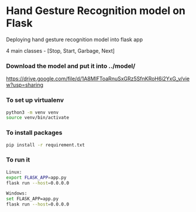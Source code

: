 # Hand Gesture Recognition model on Flask
Deploying hand gesture recognition model into flask app

4 main classes - [Stop, Start, Garbage, Next]

### Download the model and put it into ../model/
https://drive.google.com/file/d/1A8MlFToaRnuSxGRz5SfnKRoH6i2YxG_v/view?usp=sharing

### To set up virtualenv
```bash
python3 -m venv venv
source venv/bin/activate
```

### To install packages
```bash
pip install -r requirement.txt
```

### To run it
```bash
Linux:
export FLASK_APP=app.py
flask run --host=0.0.0.0
```

```bash
Windows:
set FLASK_APP=app.py
flask run --host=0.0.0.0
```
